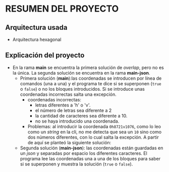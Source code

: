 # RESUMEN DEL PROYECTO

## Arquitectura usada
- Arquitectura hexagonal

## Explicación del proyecto
- En la rama **main** se encuentra la primera solución de *overlap*, pero no es la única. La segunda solución se encuentra en la rama **main-json**.
    - Primera solución (**main**):las coordenadas se introducen por línea de comandos (una a una) y el programa te dice si se superponen (`true` o `false`) o no los bloques introducidos. Si se introduce unas coordenadas incorrectas salta una excepción.
        - coordenadas incorrectas:
            - letras diferentes a 'h' o 'v'.
            - el número de letras sea diferente a 2
            - la cantidad de caracteres sea diferente a 10.
            - no se haya introducido una coordenada.
        - Problemas: al introducir la coordenada `0h8721v1076`, como lo leo como un *string* en la cli, no me detecta que sea un `10` sino como dos números diferentes, con lo cual salta la excepción. A partir de aquí se planteó la siguiente solución:
    - Segunda solución (**main-json**): las coordenadas están guardadas en un *json* y separadas por espacio los diferentes caracteres. El programa lee las coordenadas una a una de los bloques para saber si se superponen y muestra la solución (`true` o `false`).